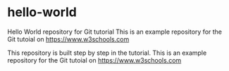 # hello-world
Hello World repository for Git tutorial
This is an example repository for the Git tutoial on https://www.w3schools.com

This repository is built step by step in the tutorial.
 This is an example repository for the Git tutoial on https://www.w3schools.com

